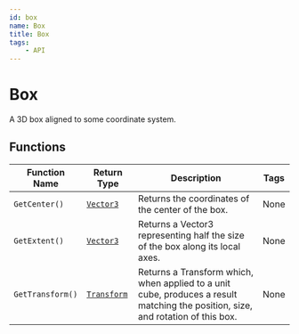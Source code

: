 ```yaml
---
id: box
name: Box
title: Box
tags:
    - API
---
```


# Box

A 3D box aligned to some coordinate system.

## Functions

| Function Name | Return Type | Description | Tags |
| -------- | ----------- | ----------- | ---- |
| `GetCenter()` | [`Vector3`](vector3.md) | Returns the coordinates of the center of the box. | None |
| `GetExtent()` | [`Vector3`](vector3.md) | Returns a Vector3 representing half the size of the box along its local axes. | None |
| `GetTransform()` | [`Transform`](transform.md) | Returns a Transform which, when applied to a unit cube, produces a result matching the position, size, and rotation of this box. | None |
